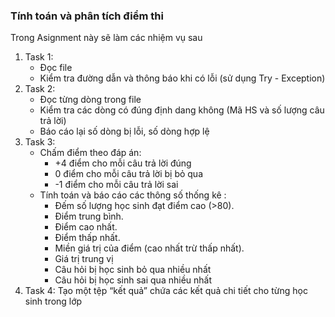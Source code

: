 <h3 font size =5> Tính toán và phân tích điểm thi</font></h3>

Trong Asignment này sẽ làm các nhiệm vụ sau

1. Task 1:
    - Đọc file
    - Kiểm tra đường dẫn và thông báo khi có lỗi (sử dụng Try - Exception)
2. Task 2:
    - Đọc từng dòng trong file
    - Kiểm tra các dòng có đúng định dang không (Mã HS và số lượng câu trả lời)
    - Báo cáo lại số dòng bị lỗi, số dòng hợp lệ
3. Task 3:
    - Chấm điểm theo đáp án:
      - +4 điểm cho mỗi câu trả lời đúng
      - 0 điểm cho mỗi câu trả lời bị bỏ qua
      - -1 điểm cho mỗi câu trả lời sai
    - Tính toán và báo cáo các thông số thống kê :
        - Đếm số lượng học sinh đạt điểm cao (>80).
        - Điểm trung bình.
        - Điểm cao nhất.
        - Điểm thấp nhất.
        - Miền giá trị của điểm (cao nhất trừ thấp nhất).
        - Giá trị trung vị
        - Câu hỏi bị học sinh bỏ qua nhiều nhất
        - Câu hỏi bị học sinh sai qua nhiều nhất
4. Task 4:
 Tạo một tệp “kết quả” chứa các kết quả chi tiết cho từng học sinh trong lớp
